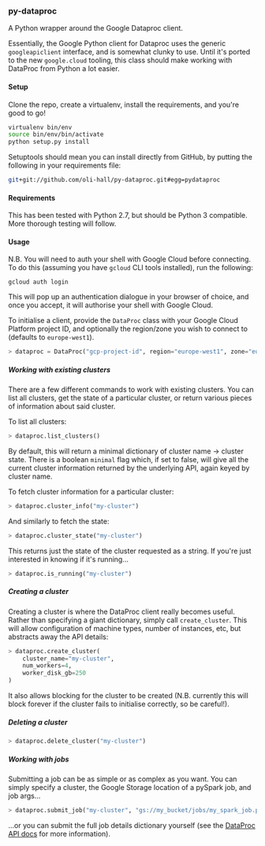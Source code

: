 ### py-dataproc

A Python wrapper around the Google Dataproc client. 

Essentially, the Google Python client for Dataproc uses the generic `googleapiclient` interface, and is somewhat clunky to use. Until it's ported to the new `google.cloud` tooling, this class should make working with DataProc from Python a lot easier.

#### Setup

Clone the repo, create a virtualenv, install the requirements, and you're good to go!

```bash
virtualenv bin/env
source bin/env/bin/activate
python setup.py install
```

Setuptools should mean you can install directly from GitHub, by putting the following in your requirements file:

```bash
git+git://github.com/oli-hall/py-dataproc.git#egg=pydataproc
```

#### Requirements

This has been tested with Python 2.7, but should be Python 3 compatible. More thorough testing will follow.

#### Usage

N.B. You will need to auth your shell with Google Cloud before connecting. To do this (assuming you have `gcloud` CLI tools installed), run the following:

```gcloud auth login```

This will pop up an authentication dialogue in your browser of choice, and once you accept, it will authorise your shell with Google Cloud.

To initialise a client, provide the `DataProc` class with your Google Cloud Platform project ID, and optionally the region/zone you wish to connect to (defaults to `europe-west1`).

```python
> dataproc = DataProc("gcp-project-id", region="europe-west1", zone="europe-west1-b")
```

##### Working with existing clusters

There are a few different commands to work with existing clusters. You can list all clusters, get the state of a particular cluster, or return various pieces of information about said cluster.

To list all clusters:

```python
> dataproc.list_clusters()
```

By default, this will return a minimal dictionary of cluster name -> cluster state. There is a boolean `minimal` flag which, if set to false, will give all the current cluster information returned by the underlying API, again keyed by cluster name. 

To fetch cluster information for a particular cluster:

```python
> dataproc.cluster_info("my-cluster")
```

And similarly to fetch the state:

```python
> dataproc.cluster_state("my-cluster")
```

This returns just the state of the cluster requested as a string. If you're just interested in knowing if it's running...

```python
> dataproc.is_running("my-cluster")
```

##### Creating a cluster

Creating a cluster is where the DataProc client really becomes useful. Rather than specifying a giant dictionary, simply call `create_cluster`. This will allow configuration of machine types, number of instances, etc, but abstracts away the API details:

```python
> dataproc.create_cluster(
    cluster_name="my-cluster",
    num_workers=4,
    worker_disk_gb=250
)
``` 

It also allows blocking for the cluster to be created (N.B. currently this will block forever if the cluster fails to initialise correctly, so be careful!).

##### Deleting a cluster

```python
> dataproc.delete_cluster("my-cluster")
```

##### Working with jobs

Submitting a job can be as simple or as complex as you want. You can simply specify a cluster, the Google Storage location of a pySpark job, and job args...

```python
> dataproc.submit_job("my-cluster", "gs://my_bucket/jobs/my_spark_job.py", args="-arg1 some_value -arg2 something_else")
```

...or you can submit the full job details dictionary yourself (see the [DataProc API docs](https://cloud.google.com/dataproc/docs/reference/rest/) for more information).
